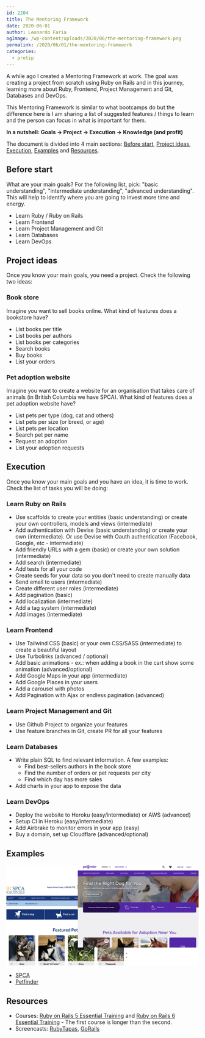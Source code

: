 ```yaml
---
id: 2204
title: The Mentoring Framework
date: 2020-06-01
author: Leonardo Faria
ogImage: /wp-content/uploads/2020/06/the-mentoring-framework.png
permalink: /2020/06/01/the-mentoring-framework
categories:
  - protip
---
```


A while ago I created a Mentoring Framework at work. The goal was creating a project from scratch using Ruby on Rails and in this journey, learning more about Ruby, Frontend, Project Management and Git, Databases and DevOps. 

This Mentoring Framework is similar to what bootcamps do but the difference here is I am sharing a list of suggested features / things to learn and the person can focus in what is important for them. 

**In a nutshell: Goals → Project → Execution → Knowledge (and profit)**

The document is divided into 4 main sections: [Before start](#before-start), [Project ideas](#project-ideas), [Execution](#execution), [Examples](#examples) and [Resources](#resources).

## Before start

What are your main goals? For the following list, pick: "basic understanding", "intermediate understanding", "advanced understanding". This will help to identify where you are going to invest more time and energy.

- Learn Ruby / Ruby on Rails
- Learn Frontend
- Learn Project Management and Git
- Learn Databases
- Learn DevOps

## Project ideas

Once you know your main goals, you need a project. Check the following two ideas:

### Book store

Imagine you want to sell books online. What kind of features does a bookstore have?

- List books per title
- List books per authors
- List books per categories
- Search books
- Buy books
- List your orders

### Pet adoption website

Imagine you want to create a website for an organisation that takes care of animals (in British Columbia we have SPCA). What kind of features does a pet adoption website have?

- List pets per type (dog, cat and others)
- List pets per size (or breed, or age)
- List pets per location
- Search pet per name
- Request an adoption
- List your adoption requests

## Execution

Once you know your main goals and you have an idea, it is time to work. Check the list of tasks you will be doing:

### Learn Ruby on Rails

- Use scaffolds to create your entities (basic understanding) or create your own controllers, models and views (intermediate)
- Add authentication with Devise (basic understanding) or create your own (intermediate). Or use Devise with Oauth authentication (Facebook, Google, etc - intermediate)
- Add friendly URLs with a gem (basic) or create your own solution (intermediate)
- Add search (intermediate)
- Add tests for all your code
- Create seeds for your data so you don't need to create manually data
- Send email to users (intermediate)
- Create different user roles (intermediate) 
- Add pagination (basic)
- Add localization (intermediate)
- Add a tag system (intermediate)
- Add images (intermediate)

### Learn Frontend

- Use Tailwind CSS (basic) or your own CSS/SASS (intermediate) to create a beautiful layout
- Use Turbolinks (advanced / optional)
- Add basic animations - ex.: when adding a book in the cart show some animation (advanced/optional)
- Add Google Maps in your app (intermediate)
- Add Google Places in your users
- Add a carousel with photos
- Add Pagination with Ajax or endless pagination (advanced)

### Learn Project Management and Git

- Use Github Project to organize your features
- Use feature branches in Git, create PR for all your features

### Learn Databases

- Write plain SQL to find relevant information. A few examples:
  - Find best-sellers authors in the book store
  - Find the number of orders or pet requests per city
  - Find which day has more sales
- Add charts in your app to expose the data

### Learn DevOps

- Deploy the website to Heroku (easy/intermediate) or AWS (advanced)
- Setup CI in Heroku (easy/intermediate) 
- Add Airbrake to monitor errors in your app (easy)
- Buy a domain, set up Cloudflare (advanced/optional)

## Examples

![Website screenshots](/wp-content/uploads/2020/06/the-mentoring-framework.png)

- [SPCA](https://adopt.spca.bc.ca)
- [Petfinder](https://www.petfinder.com/)

## Resources

- Courses: [Ruby on Rails 5 Essential Training](https://www.linkedin.com/learning/ruby-on-rails-5-essential-training) and [Ruby on Rails 6 Essential Training](https://www.linkedin.com/learning/ruby-on-rails-6-essential-training) - The first course is longer than the second.
- Screencasts: [RubyTapas](https://rubytapas.com), [GoRails](https://gorails.com)